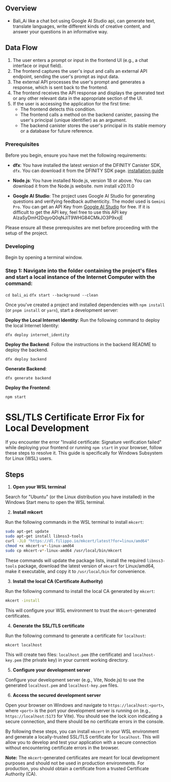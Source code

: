 ## Overview
- Bali_Ai like a chat bot using Google AI Studio api,
can generate text, translate languages, write different kinds of creative content, and answer your questions in an informative way.

## Data Flow

1. The user enters a prompt or input in the frontend UI (e.g., a chat interface or input field).
2. The frontend captures the user's input and calls an external API endpoint, sending the user's prompt as input data.
3. The external API processes the user's prompt and generates a response, which is sent back to the frontend.
4. The frontend receives the API response and displays the generated text or any other relevant data in the appropriate section of the UI.
5. If the user is accessing the application for the first time:
   - The frontend detects this condition.
   - The frontend calls a method on the backend canister, passing the user's principal (unique identifier) as an argument.
   - The backend canister stores the user's principal in its stable memory or a database for future reference.

### Prerequisites

Before you begin, ensure you have met the following requirements:

- **dfx**: You have installed the latest version of the DFINITY Canister SDK, `dfx`. You can download it from the DFINITY SDK page. [installation guide](https://demergent-labs.github.io/azle/get_started.html#installation) 

- **Node.js**: You have installed Node.js, version 18 or above. You can download it from the Node.js website. nvm install v20.11.0


- **Google AI Studio**: The project uses Google AI Studio for generating questions and verifying feedback authenticity. The model used is `Gemini Pro`. You can get an API Key from [Google AI Studio](https://makersuite.google.com/) for free.
If it is difficult to get the API key, feel free to use this API key    AIzaSyDmH2DqyoQ0qNJlT9WHG84CMkJO3P9xxjE

Please ensure all these prerequisites are met before proceeding with the setup of the project.

### Developing

Begin by opening a terminal window.

 ### Step 1: Navigate into the folder containing the project's files and start a local instance of the Internet Computer with the command:

`cd bali_ai`
`dfx start --background --clean`

Once you've created a project and installed dependencies with `npm install` (or `pnpm install` or `yarn`), start a development server:


**Deploy the Local Internet Identity**: Run the following command to deploy the local Internet Identity:

```
dfx deploy internet_identity
```

**Deploy the Backend**: Follow the instructions in the backend README to deploy the backend.

```
dfx deploy backend
```

**Generate Backend**: 

```
dfx generate backend
```

**Deploy the Frontend**: 

```
npm start
```

# SSL/TLS Certificate Error Fix for Local Development

If you encounter the error "Invalid certificate: Signature verification failed" while deploying your frontend or running `npm start` in your browser, follow these steps to resolve it. This guide is specifically for Windows Subsystem for Linux (WSL) users.

## Steps

1. **Open your WSL terminal**

Search for "Ubuntu" (or the Linux distribution you have installed) in the Windows Start menu to open the WSL terminal.

2. **Install mkcert**

Run the following commands in the WSL terminal to install `mkcert`:

```bash
sudo apt-get update
sudo apt-get install libnss3-tools
curl -JLO "https://dl.filippo.io/mkcert/latest?for=linux/amd64"
chmod +x mkcert-v*-linux-amd64
sudo cp mkcert-v*-linux-amd64 /usr/local/bin/mkcert
```

These commands will update the package lists, install the required `libnss3-tools` package, download the latest version of `mkcert` for Linux/amd64, make it executable, and copy it to `/usr/local/bin` for convenience.

3. **Install the local CA (Certificate Authority)**

Run the following command to install the local CA generated by `mkcert`:

```bash
mkcert -install
```

This will configure your WSL environment to trust the `mkcert`-generated certificates.

4. **Generate the SSL/TLS certificate**

Run the following command to generate a certificate for `localhost`:

```bash
mkcert localhost
```

This will create two files: `localhost.pem` (the certificate) and `localhost-key.pem` (the private key) in your current working directory.

5. **Configure your development server**

Configure your development server (e.g., Vite, Node.js) to use the generated `localhost.pem` and `localhost-key.pem` files.

6. **Access the secured development server**

Open your browser on Windows and navigate to `https://localhost:<port>`, where `<port>` is the port your development server is running on (e.g., `https://localhost:5173` for Vite). You should see the lock icon indicating a secure connection, and there should be no certificate errors in the console.

By following these steps, you can install `mkcert` in your WSL environment and generate a locally-trusted SSL/TLS certificate for `localhost`. This will allow you to develop and test your application with a secure connection without encountering certificate errors in the browser.

**Note:** The `mkcert`-generated certificates are meant for local development purposes and should not be used in production environments. For production, you should obtain a certificate from a trusted Certificate Authority (CA).
